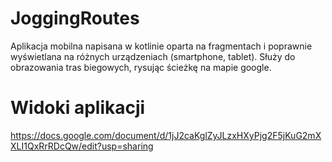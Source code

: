 # JoggingRoutes
Aplikacja mobilna napisana w kotlinie oparta na fragmentach i poprawnie wyświetlana na różnych urządzeniach (smartphone, tablet). Służy do obrazowania tras biegowych, rysując ścieżkę na mapie google.

# Widoki aplikacji
https://docs.google.com/document/d/1jJ2caKglZyJLzxHXyPjg2F5jKuG2mXXLI1QxRrRDcQw/edit?usp=sharing
